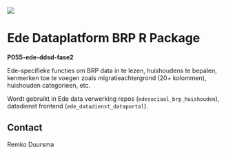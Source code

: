 ![](https://badgen.net/badge/shintolabs/production/green)
# Ede Dataplatform BRP R Package
**P055-ede-ddsd-fase2**


Ede-specifieke functies om BRP data in te lezen, huishoudens te bepalen, kenmerken toe te voegen
zoals migratieachtergrond (20+ kolommen), huishouden categorieen, etc.

Wordt gebruikt in Ede data verwerking repos (`edesociaal_brp_huishouden`), datadienst frontend (`ede_datadienst_dataportal`).



## Contact

Remko Duursma
